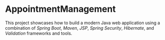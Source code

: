 # AppointmentManagement
This project showcases how to build a modern Java web application using a combination of *Spring Boot*, *Maven*, *JSP*, *Spring Security*, *Hibernate*, and *Validation* frameworks and tools.
